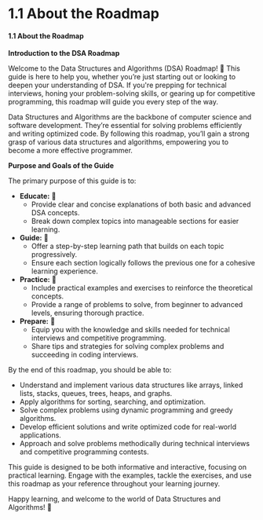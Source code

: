 # 1.1 About the Roadmap

#### 1.1 About the Roadmap

**Introduction to the DSA Roadmap**

Welcome to the Data Structures and Algorithms (DSA) Roadmap! 🚀 This guide is here to help you, whether you’re just starting out or looking to deepen your understanding of DSA. If you're prepping for technical interviews, honing your problem-solving skills, or gearing up for competitive programming, this roadmap will guide you every step of the way.

Data Structures and Algorithms are the backbone of computer science and software development. They’re essential for solving problems efficiently and writing optimized code. By following this roadmap, you’ll gain a strong grasp of various data structures and algorithms, empowering you to become a more effective programmer.

**Purpose and Goals of the Guide**

The primary purpose of this guide is to:

* **Educate:** 📘
  * Provide clear and concise explanations of both basic and advanced DSA concepts.
  * Break down complex topics into manageable sections for easier learning.
* **Guide:** 🧭
  * Offer a step-by-step learning path that builds on each topic progressively.
  * Ensure each section logically follows the previous one for a cohesive learning experience.
* **Practice:** 💪
  * Include practical examples and exercises to reinforce the theoretical concepts.
  * Provide a range of problems to solve, from beginner to advanced levels, ensuring thorough practice.
* **Prepare:** 📝
  * Equip you with the knowledge and skills needed for technical interviews and competitive programming.
  * Share tips and strategies for solving complex problems and succeeding in coding interviews.

By the end of this roadmap, you should be able to:

* Understand and implement various data structures like arrays, linked lists, stacks, queues, trees, heaps, and graphs.
* Apply algorithms for sorting, searching, and optimization.
* Solve complex problems using dynamic programming and greedy algorithms.
* Develop efficient solutions and write optimized code for real-world applications.
* Approach and solve problems methodically during technical interviews and competitive programming contests.

This guide is designed to be both informative and interactive, focusing on practical learning. Engage with the examples, tackle the exercises, and use this roadmap as your reference throughout your learning journey.

Happy learning, and welcome to the world of Data Structures and Algorithms! 🎉

